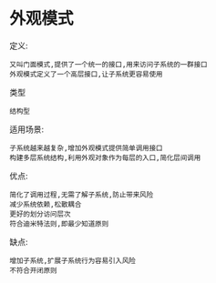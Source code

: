 # 外观模式

定义:

    又叫门面模式,提供了一个统一的接口,用来访问子系统的一群接口
    外观模式定义了一个高层接口,让子系统更容易使用

类型

    结构型

适用场景:

    子系统越来越复杂,增加外观模式提供简单调用接口
    构建多层系统结构,利用外观对象作为每层的入口,简化层间调用

优点:

    简化了调用过程,无需了解子系统,防止带来风险
    减少系统依赖,松散耦合
    更好的划分访问层次
    符合迪米特法则,即最少知道原则

缺点:

    增加子系统,扩展子系统行为容易引入风险
    不符合开闭原则
